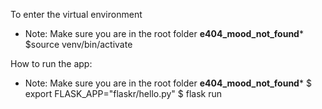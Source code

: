 To enter the virtual environment
* Note: Make sure you are in the root folder **e404_mood_not_found***
$source venv/bin/activate

How to run the app:
* Note: Make sure you are in the root folder **e404_mood_not_found***
$ export FLASK_APP="flaskr/hello.py"
$ flask run